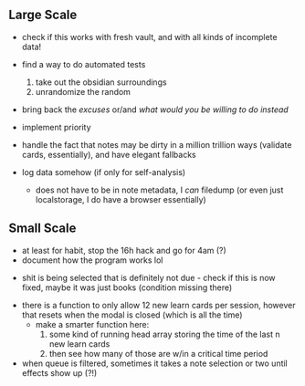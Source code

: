 ## Large Scale

* check if this works with fresh vault, and with all kinds of incomplete data!
* find a way to do automated tests
    1. take out the obsidian surroundings
    2. unrandomize the random

* bring back the *excuses* or/and *what would you be willing to do instead*
* implement priority
* handle the fact that notes may be dirty in a million trillion ways (validate cards, essentially), and have elegant fallbacks
* log data somehow (if only for self-analysis)
    * does not have to be in note metadata, I *can* filedump (or even just localstorage, I do have a browser essentially) 

## Small Scale

* at least for habit, stop the 16h hack and go for 4am (?)
* document how the program works lol
- shit is being selected that is definitely not due - check if this is now fixed, maybe it was just books (condition missing there)
* there is a function to only allow 12 new learn cards per session, however that resets when the modal is closed (which is all the time)
    * make a smarter function here: 
        1. some kind of running head array storing the time of the last n new learn cards 
        2. then see how many of those are w/in a critical time period
* when queue is filtered, sometimes it takes a note selection or two until effects show up (?!)